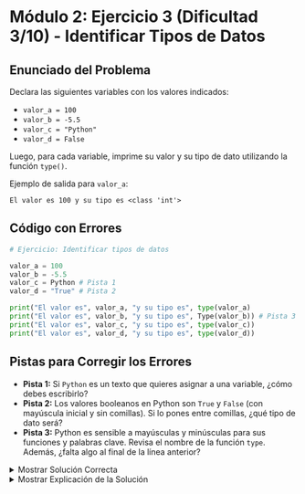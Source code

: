 # Módulo 2: Ejercicio 3 (Dificultad 3/10) - Identificar Tipos de Datos

## Enunciado del Problema

Declara las siguientes variables con los valores indicados:
*   `valor_a = 100`
*   `valor_b = -5.5`
*   `valor_c = "Python"`
*   `valor_d = False`

Luego, para cada variable, imprime su valor y su tipo de dato utilizando la función `type()`.

Ejemplo de salida para `valor_a`:
```
El valor es 100 y su tipo es <class 'int'>
```

## Código con Errores

```python
# Ejercicio: Identificar tipos de datos

valor_a = 100
valor_b = -5.5
valor_c = Python # Pista 1
valor_d = "True" # Pista 2

print("El valor es", valor_a, "y su tipo es", type(valor_a)
print("El valor es", valor_b, "y su tipo es", Type(valor_b)) # Pista 3
print("El valor es", valor_c, "y su tipo es", type(valor_c))
print("El valor es", valor_d, "y su tipo es", type(valor_d))
```

## Pistas para Corregir los Errores

*   **Pista 1:** Si `Python` es un texto que quieres asignar a una variable, ¿cómo debes escribirlo?
*   **Pista 2:** Los valores booleanos en Python son `True` y `False` (con mayúscula inicial y sin comillas). Si lo pones entre comillas, ¿qué tipo de dato será?
*   **Pista 3:** Python es sensible a mayúsculas y minúsculas para sus funciones y palabras clave. Revisa el nombre de la función `type`. Además, ¿falta algo al final de la línea anterior?

<details>
<summary>Mostrar Solución Correcta</summary>

```python
# Ejercicio: Identificar tipos de datos

valor_a = 100
valor_b = -5.5
valor_c = "Python"  # Debe ser una cadena
valor_d = True      # Debe ser un booleano, no una cadena "True" (o False, según el enunciado original)

# Faltaba un paréntesis de cierre en el print anterior
print("El valor es", valor_a, "y su tipo es", type(valor_a))
print("El valor es", valor_b, "y su tipo es", type(valor_b)) # type en minúscula
print("El valor es", valor_c, "y su tipo es", type(valor_c))
print("El valor es", valor_d, "y su tipo es", type(valor_d))
```

</details>

<details>
<summary>Mostrar Explicación de la Solución</summary>

Este ejercicio se enfoca en la correcta asignación de diferentes tipos de datos y el uso de la función `type()`.

*   **Error 1 Corrección (Cadena sin comillas):**
    *   El código original era `valor_c = Python`.
    *   Python intentaría interpretar `Python` como el nombre de otra variable o una palabra clave, pero se quiere asignar la cadena de texto "Python".
    *   **Solución:** `valor_c = "Python"` (o `'Python'`).

*   **Error 2 Corrección (Booleano como cadena):**
    *   El código original era `valor_d = "True"`.
    *   Esto asigna la cadena de texto `"True"` a `valor_d`, no el valor booleano `True`. El enunciado pide `False`, pero si fuera `True`, debe ser sin comillas. Para `False`, sería `valor_d = False`.
    *   **Solución (para que sea booleano como pide el enunciado implícitamente y el ejemplo de uso de booleano `False` en la guía):** `valor_d = False`. Si se quisiera `True`, sería `valor_d = True`.

*   **Error 3 Corrección (Nombre de función incorrecto y paréntesis faltante):**
    *   El código original tenía `print("El valor es", valor_a, "y su tipo es", type(valor_a)` (faltaba un paréntesis de cierre) y luego `Type(valor_b))` (la función es `type`, no `Type`).
    *   El `print` para `valor_a` no tenía su paréntesis de cierre, lo que causa un `SyntaxError`.
    *   La función para obtener el tipo es `type()` (todo en minúsculas). `Type()` con mayúscula causaría un `NameError`.
    *   **Solución:**
        ```python
        print("El valor es", valor_a, "y su tipo es", type(valor_a)) # Añadir paréntesis
        print("El valor es", valor_b, "y su tipo es", type(valor_b)) # Corregir 'Type' a 'type'
        ```

El programa corregido asigna correctamente los valores con sus tipos esperados y utiliza `type()` correctamente para mostrar la clase de cada variable.
</details>
